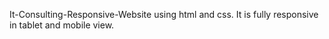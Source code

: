 It-Consulting-Responsive-Website using html and css.
It is fully responsive in tablet and mobile view.
